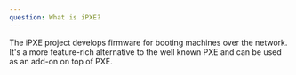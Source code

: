 ```yaml
---
question: What is iPXE?
---
```


The iPXE project develops firmware for booting machines over the
network. It's a more feature-rich alternative to the well known PXE and
can be used as an add-on on top of PXE.
